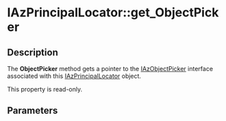 # IAzPrincipalLocator::get_ObjectPicker

## Description

The **ObjectPicker** method gets a pointer to the [IAzObjectPicker](https://learn.microsoft.com/windows/desktop/api/azroles/nn-azroles-iazobjectpicker) interface associated with this [IAzPrincipalLocator](https://learn.microsoft.com/windows/desktop/api/azroles/nn-azroles-iazprincipallocator) object.

This property is read-only.

## Parameters